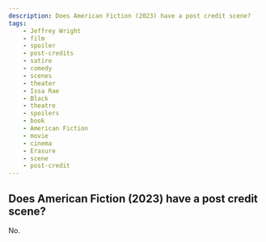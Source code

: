 ```yaml
---
description: Does American Fiction (2023) have a post credit scene?
tags: 
    - Jeffrey Wright
    - film
    - spoiler
    - post-credits
    - satire
    - comedy
    - scenes
    - theater
    - Issa Rae
    - Black
    - theatre
    - spoilers
    - book
    - American Fiction
    - movie
    - cinema
    - Erasure
    - scene
    - post-credit
---
```


## Does American Fiction (2023) have a post credit scene?

No.
